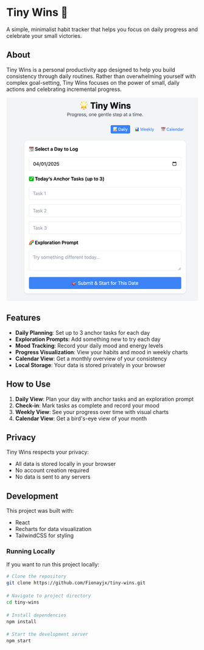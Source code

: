 # Tiny Wins 🌟

A simple, minimalist habit tracker that helps you focus on daily progress and celebrate your small victories.

## About

Tiny Wins is a personal productivity app designed to help you build consistency through daily routines. Rather than overwhelming yourself with complex goal-setting, Tiny Wins focuses on the power of small, daily actions and celebrating incremental progress.

![Tiny Wins Screenshot](./img/daily_page.png)

## Features

- **Daily Planning**: Set up to 3 anchor tasks for each day
- **Exploration Prompts**: Add something new to try each day
- **Mood Tracking**: Record your daily mood and energy levels
- **Progress Visualization**: View your habits and mood in weekly charts
- **Calendar View**: Get a monthly overview of your consistency
- **Local Storage**: Your data is stored privately in your browser

## How to Use

1. **Daily View**: Plan your day with anchor tasks and an exploration prompt
2. **Check-in**: Mark tasks as complete and record your mood
3. **Weekly View**: See your progress over time with visual charts
4. **Calendar View**: Get a bird's-eye view of your month

## Privacy

Tiny Wins respects your privacy:
- All data is stored locally in your browser
- No account creation required
- No data is sent to any servers

## Development

This project was built with:
- React
- Recharts for data visualization
- TailwindCSS for styling

### Running Locally

If you want to run this project locally:

```bash
# Clone the repository
git clone https://github.com/Fionayjx/tiny-wins.git

# Navigate to project directory
cd tiny-wins

# Install dependencies
npm install

# Start the development server
npm start